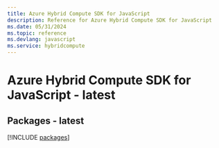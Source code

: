 ```yaml
---
title: Azure Hybrid Compute SDK for JavaScript
description: Reference for Azure Hybrid Compute SDK for JavaScript
ms.date: 05/31/2024
ms.topic: reference
ms.devlang: javascript
ms.service: hybridcompute
---
```

# Azure Hybrid Compute SDK for JavaScript - latest
## Packages - latest
[!INCLUDE [packages](hybrid-compute-index.md)]